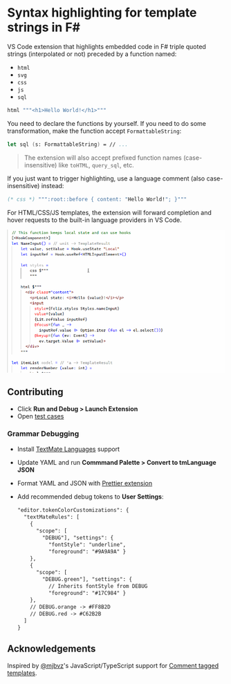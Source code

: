 # Syntax highlighting for template strings in F\#

VS Code extension that highlights embedded code in F# triple quoted strings (interpolated or not) preceded by a function named:

- `html`
- `svg`
- `css`
- `js`
- `sql`

```fsharp
html """<h1>Hello World!</h1>"""
```

You need to declare the functions by yourself. If you need to do some transformation, make the function accept `FormattableString`:

```fsharp
let sql (s: FormattableString) = // ...
```

> The extension will also accept prefixed function names (case-insensitive) like `toHTML`, `query_sql`, etc.

If you just want to trigger highlighting, use a language comment (also case-insensitive) instead:

```fsharp
(* css *) """:root::before { content: "Hello World!"; }"""
```

For HTML/CSS/JS templates, the extension will forward completion and hover requests to the built-in language providers in VS Code.

![Example](screencast.gif)

## Contributing

- Click **Run and Debug > Launch Extension**
- Open [test cases](./test/grammar.fsx)

### Grammar Debugging

- Install [TextMate Languages](https://marketplace.visualstudio.com/items?itemName=pedro-w.tmlanguage) support
- Update YAML and run **Commmand Palette > Convert to tmLanguage JSON**
- Format YAML and JSON with [Prettier extension](https://marketplace.visualstudio.com/items?itemName=esbenp.prettier-vscode)
- Add recommended debug tokens to **User Settings**:

  ```jsonc
  "editor.tokenColorCustomizations": {
    "textMateRules": [
      {
        "scope": [
          "DEBUG"], "settings": {
            "fontStyle": "underline",
            "foreground": "#9A9A9A" }
      },
      {
        "scope": [
          "DEBUG.green"], "settings": {
            // Inherits fontStyle from DEBUG
            "foreground": "#17C984" }
      },
      // DEBUG.orange -> #FF8B2D
      // DEBUG.red -> #C62B2B
    ]
  }
  ```

## Acknowledgements

Inspired by [@mjbvz](https://github.com/mjbvz)'s JavaScript/TypeScript support for [Comment tagged templates](https://marketplace.visualstudio.com/items?itemName=bierner.comment-tagged-templates).

